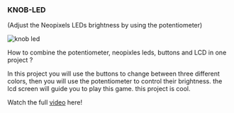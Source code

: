 ### **KNOB-LED**
(Adjust the Neopixels LEDs brightness by using the potentiometer)

![knob led](https://user-images.githubusercontent.com/37689522/53181485-ecf23000-35f7-11e9-90bb-90124532686d.gif)



How to combine the potentiometer, neopixles leds, buttons and LCD in one project ? 

In this project you will use the buttons to change between three different colors, then you will use the potentiometer to control their brightness. the lcd screen will guide you to play this game. 
this project is cool. 

Watch the full [video](https://www.youtube.com/watch?v=rRiLfcE1yLM&list=PLWkJ7W_ot1H89pAHq24xhh8jfyHwseF0W&index=2) here!
